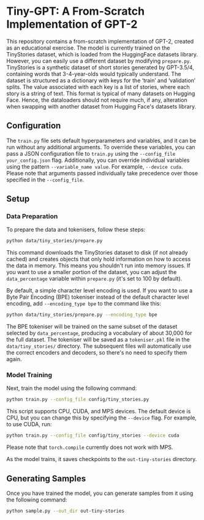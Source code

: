 # Tiny-GPT: A From-Scratch Implementation of GPT-2
This repository contains a from-scratch implementation of GPT-2, created as an educational exercise. The model is currently trained on the TinyStories dataset, which is loaded from the HuggingFace datasets library. However, you can easily use a different dataset by modifying `prepare.py`. TinyStories is a synthetic dataset of short stories generated by GPT-3.5/4, containing words that 3-4-year-olds would typically understand. The dataset is structured as a dictionary with keys for the ‘train’ and ‘validation’ splits. The value associated with each key is a list of stories, where each story is a string of text. This format is typical of many datasets on Hugging Face. Hence, the dataloaders should not require much, if any, alteration when swapping with another dataset from Hugging Face's datasets library.

## Configuration
The `train.py` file sets default hyperparameters and variables, and it can be run without any additional arguments. To override these variables, you can pass a JSON configuration file to `train.py` using the `--config_file your_config.json` flag. Additionally, you can override individual variables using the pattern `--variable_name value`. For example, `--device cuda`. Please note that arguments passed individually take precedence over those specified in the `--config_file`.

## Setup
### Data Preparation
To prepare the data and tokenisers, follow these steps:
```bash
python data/tiny_stories/prepare.py
```
This command downloads the TinyStories dataset to disk (if not already cached) and creates objects that only hold information on how to access the data in memory. This means you shouldn't run into memory issues. If you want to use a smaller portion of the dataset, you can adjust the `data_percentage` variable within `prepare.py` (it's set to 100 by default).

By default, a simple character level encoding is used. If you want to use a Byte Pair Encoding (BPE) tokeniser instead of the default character level encoding, add `--encoding_type bpe` to the command like this:
```bash
python data/tiny_stories/prepare.py --encoding_type bpe
```
The BPE tokeniser will be trained on the same subset of the dataset selected by `data_percentage`, producing a vocabulary of about 30,000 for the full dataset. The tokeniser will be saved as a `tokeniser.pkl` file in the `data/tiny_stories/` directory. The subsequent files will automatically use the correct encoders and decoders, so there's no need to specify them again.

### Model Training
Next, train the model using the following command:
```bash
python train.py --config_file config/tiny_stories.py
```

This script supports CPU, CUDA, and MPS devices. The default device is CPU, but you can change this by specifying the `--device` flag. For example, to use CUDA, run:
```bash
python train.py --config_file config/tiny_stories --device cuda
```

Please note that `torch.compile` currently does not work with MPS.

As the model trains, it saves checkpoints to the `out-tiny-stories` directory.

## Generating Samples
Once you have trained the model, you can generate samples from it using the following command:
```bash
python sample.py --out_dir out-tiny-stories
```